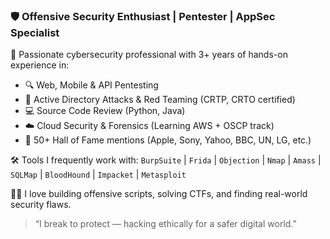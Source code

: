 
### 🛡️ Offensive Security Enthusiast | Pentester | AppSec Specialist

🚩 Passionate cybersecurity professional with 3+ years of hands-on experience in:

* 🔍 Web, Mobile & API Pentesting
* 🧠 Active Directory Attacks & Red Teaming (CRTP, CRTO certified)
* 💻 Source Code Review (Python, Java)
* ☁️ Cloud Security & Forensics (Learning AWS + OSCP track)
* 🎯 50+ Hall of Fame mentions (Apple, Sony, Yahoo, BBC, UN, LG, etc.)

🛠️ Tools I frequently work with:
`BurpSuite` | `Frida` | `Objection` | `Nmap` | `Amass` | `SQLMap` | `BloodHound` | `Impacket` | `Metasploit`

👨‍💻 I love building offensive scripts, solving CTFs, and finding real-world security flaws.

> “I break to protect — hacking ethically for a safer digital world.”



<!---
Raj789-sec/Raj789-sec is a ✨ special ✨ repository because its `README.md` (this file) appears on your GitHub profile.
You can click the Preview link to take a look at your changes.
--->
